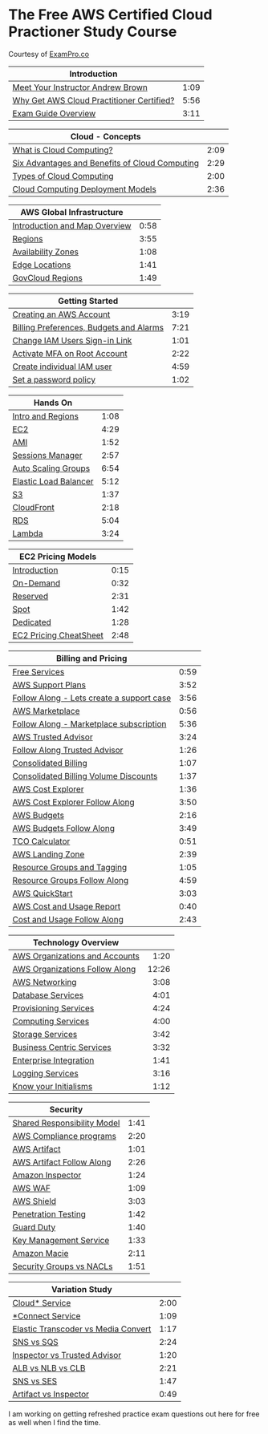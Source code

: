 # The Free AWS Certified Cloud Practioner Study Course

Courtesy of [ExamPro.co](https://www.exampro.co)

|  Introduction |   |
| --- | ---: |
| [Meet Your Instructor Andrew Brown](https://youtu.be/B4kl23udOKo) | 1:09 |
| [Why Get AWS Cloud Practitioner Certified?](https://youtu.be/dh00WNoQDNk) |	5:56 |
| [Exam Guide Overview](https://youtu.be/G9nw8BP7J_U) | 3:11 |

| Cloud - Concepts	|   |	
| --- | ---: |
| [What is Cloud Computing?](https://youtu.be/ZgLfYMT_268) | 2:09|
| [Six Advantages and Benefits of Cloud Computing](https://youtu.be/9x6E6Q9V7S4) |2:29|
| [Types of Cloud Computing](https://youtu.be/dWBMGkLwlr8) |2:00|
| [Cloud Computing Deployment Models](https://youtu.be/4swFLJKSgRU) |2:36|

| AWS Global Infrastructure	 |   |	
| --- | ---: |	
| [Introduction and Map Overview](https://youtu.be/EHBye-9Pa88) |0:58|
| [Regions](https://youtu.be/E2ejWe3ZTL4) |3:55|
| [Availability Zones](https://youtu.be/lMyuyl44fBo) |1:08|
| [Edge Locations](https://youtu.be/CZEkafBjyhA) |1:41|
| [GovCloud Regions](https://youtu.be/2j_fecY-gQc) |1:49|

| Getting Started	|   |	
| --- | ---: |
| [Creating an AWS Account](https://youtu.be/sNByVUDvGTw) |3:19|
| [Billing Preferences, Budgets and Alarms](https://youtu.be/vUTiJTj4mCg) |7:21|
| [Change IAM Users Sign-in Link](https://youtu.be/UY5YoIGHzfE) |1:01|
| [Activate MFA on Root Account](https://youtu.be/0NxVIyA0KYw) |2:22|
| [Create individual IAM user](https://youtu.be/ce9z72cw6J8) |4:59|
| [Set a password policy](https://youtu.be/B3hyqtJBlmU) |1:02|

| Hands On	|   |	
| --- | ---: |
| [Intro and Regions](https://youtu.be/r1_iwP6KBVo) |1:08|
| [EC2](https://youtu.be/grLo5Ty4D6E) |4:29|
| [AMI](https://youtu.be/K9B86Nsr8kE) |1:52|
| [Sessions Manager](https://youtu.be/RRD7NpNUeok) |2:57|
| [Auto Scaling Groups](https://youtu.be/DfoOW8lTL4I) |6:54|
| [Elastic Load Balancer](https://youtu.be/hvuB1EsggJk) |5:12|
| [S3](https://youtu.be/aj_5mINhlTM) |1:37|
| [CloudFront](https://youtu.be/a7DfWYNM-Kw) |2:18|
| [RDS](https://youtu.be/C_4W5cEJzuA) |5:04|
| [Lambda](https://youtu.be/SRjHGi_poTU) |3:24|

| EC2 Pricing Models	|   |	
| --- | ---: |
| [Introduction](https://youtu.be/8OVaBMxTo4c) |0:15|
| [On-Demand](https://youtu.be/VmennRU88Xg) |0:32|
| [Reserved](https://youtu.be/tre6f6LSR8Y) |2:31|
| [Spot](https://youtu.be/Uu1VpkM4P58) |1:42|
| [Dedicated](https://youtu.be/XnhVFn9FSqc) |1:28|
| [EC2 Pricing CheatSheet](https://youtu.be/litdMMFzyWU) |2:48|

| Billing and Pricing	|   |	
| --- | ---: |
| [Free Services](https://youtu.be/uuJa0BXY7g4) |0:59|
| [AWS Support Plans](https://youtu.be/A3522VCDy4A) |3:52|
| [Follow Along - Lets create a support case](https://youtu.be/rsGmd8bmCDg) |3:56|
| [AWS Marketplace](https://youtu.be/VthtHa560no) |0:56|
| [Follow Along - Marketplace subscription](https://youtu.be/uj2L4l_sC9I) |5:36|
| [AWS Trusted Advisor](https://youtu.be/YsQTkf6glUQ) |3:24|
| [Follow Along Trusted Advisor](https://youtu.be/5LAMKaHMrcw) |1:26|
| [Consolidated Billing](https://youtu.be/0yoloJ7-pvI) |1:07|
| [Consolidated Billing Volume Discounts](https://youtu.be/_lk6v2_xZTQ) |1:37|
| [AWS Cost Explorer](https://youtu.be/yFbOgQKNboo) |1:36|
| [AWS Cost Explorer Follow Along](https://youtu.be/C3YMxpN_CZI) |3:50|
| [AWS Budgets](https://youtu.be/KJ4oHsnd41w) |2:16|
| [AWS Budgets Follow Along](https://youtu.be/QzmAJG78gJY) |3:49|
| [TCO Calculator](https://youtu.be/1dm8SF-aoQs) |0:51|
| [AWS Landing Zone](https://youtu.be/BYJjiBCY178) |2:39|
| [Resource Groups and Tagging](https://youtu.be/1K5sNAP-Xzc) |1:05|
| [Resource Groups Follow Along](https://youtu.be/BB60L53IIVY) |4:59|
| [AWS QuickStart](https://youtu.be/7aj4YGdfkaE) |3:03 |
| [AWS Cost and Usage Report](https://youtu.be/GhmEXVZvyvI) |0:40|
| [Cost and Usage Follow Along](https://youtu.be/oaEqeDy7IZY) |2:43 |

| Technology Overview	|   |	
| --- | ---: |
| [AWS Organizations and Accounts](https://youtu.be/y4ll-0sBeNs) |1:20 |
| [AWS Organizations Follow Along](https://youtu.be/9tsP6FuS89Y) |12:26 |
| [AWS Networking](https://youtu.be/S2wGc8DSr2s) |3:08 |
| [Database Services](https://youtu.be/FtsFnbFibZI) |4:01 |
| [Provisioning Services](https://youtu.be/v3VEuvstIT4) |4:24 |
| [Computing Services](https://youtu.be/P4SeLfuTB5s) |4:00 |
| [Storage Services](https://youtu.be/8UXXZuSyNAA) |3:42 |
| [Business Centric Services](https://youtu.be/qrP3TqIJ4yM) |3:32 |
| [Enterprise Integration](https://youtu.be/EqcCuQ1vk8o) |1:41 |
| [Logging Services](https://youtu.be/_0nB3aYIGUU) |3:16 |
| [Know your Initialisms](https://youtu.be/tan4YgFDE80) |1:12 |

| Security |   |
| --- | ---: |		
| [Shared Responsibility Model](https://youtu.be/DunFc6m1oIU) |1:41 |
| [AWS Compliance programs](https://youtu.be/5XWQK4U6T70) |2:20 |
| [AWS Artifact](https://youtu.be/LJk58xinWCI) |1:01 |
| [AWS Artifact Follow Along](https://youtu.be/vDptcYrB5ds) |2:26 |
| [Amazon Inspector](https://youtu.be/Mo3bHRcP1bw) |1:24|
| [AWS WAF](https://youtu.be/PTWctQembWU) |1:09 |
| [AWS Shield](https://youtu.be/BnPPoFXIvMQ) |3:03 |
| [Penetration Testing](https://youtu.be/X3UY2NCsyv8) |1:42 |
| [Guard Duty](https://youtu.be/oF4_1whz208) |1:40 |
| [Key Management Service](https://youtu.be/HRpGZ7BRGbs) |1:33 |
| [Amazon Macie](https://youtu.be/zRHy0O28xBw) |2:11 |
| [Security Groups vs NACLs](https://youtu.be/BsgSj-lVj0g) |1:51 |

| Variation Study |   |	
| --- | ---: |
| [Cloud* Service](https://youtu.be/XIKeFhEz53M) |2:00 |
| [*Connect Service](https://youtu.be/1z0D7RNqKog) |1:09 |
| [Elastic Transcoder vs Media Convert](https://youtu.be/nLXeLHROhC8) |1:17 |
| [SNS vs SQS](https://youtu.be/Jt7Y59cGRhc) |2:24 |
| [Inspector vs Trusted Advisor](https://youtu.be/GjL4ndSE9vQ) |1:20 |
| [ALB vs NLB vs CLB](https://youtu.be/kOEw75j9zdI) |2:21 |
| [SNS vs SES](https://youtu.be/6023oUtgu7Q) |1:47 |
| [Artifact vs Inspector](https://youtu.be/r78zvsQma5c) |0:49 |

I am working on getting refreshed practice exam questions out here for free as well when I find the time.
